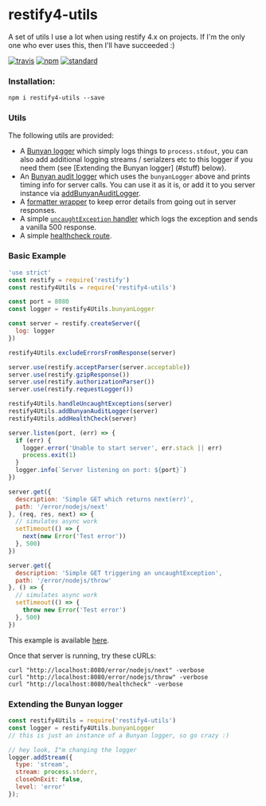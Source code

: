 # restify4-utils

A set of utils I use a lot when using restify 4.x on projects.
If I'm the only one who ever uses this, then I'll have succeeded :)

[![travis][travis-image]][travis-url]
[![npm][npm-image]][npm-url]
[![standard][standard-image]][standard-url]

[travis-image]: https://travis-ci.org/maxnachlinger/restify4-utils.svg?branch=master
[travis-url]: https://travis-ci.org/maxnachlinger/restify4-utils
[npm-image]: https://img.shields.io/npm/v/restify4-utils.svg?style=flat
[npm-url]: https://npmjs.org/package/restify4-utils
[standard-image]: https://img.shields.io/badge/code%20style-standard-brightgreen.svg
[standard-url]: http://standardjs.com/

### Installation:
```
npm i restify4-utils --save
```

### Utils
The following utils are provided:

- A [Bunyan logger](https://github.com/maxnachlinger/restify4-utils/blob/master/lib/bunyanLogger.js) which simply logs things to ``process.stdout``, you can also add additional logging streams / serialzers etc to this logger if you need them (see [Extending the Bunyan logger] (#stuff) below).
- An [Bunyan audit logger](https://github.com/maxnachlinger/restify4-utils/blob/master/lib/bunyanAuditLogger.js) which uses the ``bunyanLogger`` above and prints timing info for server calls.  You can use it as it is, or add it to you server instance via [addBunyanAuditLogger](https://github.com/maxnachlinger/restify4-utils/blob/master/lib/addBunyanAuditLogger.js).
- A [formatter wrapper](https://github.com/maxnachlinger/restify4-utils/blob/master/lib/excludeErrorsFromResponse.js) to keep error details from going out in server responses.
- A simple [``uncaughtException`` handler](https://github.com/maxnachlinger/restify4-utils/blob/master/lib/handleUncaughtExceptions.js) which logs the exception and sends a vanilla 500 response.
- A simple [healthcheck route](https://github.com/maxnachlinger/restify4-utils/blob/master/lib/addHealthCheck.js).

### Basic Example
```javascript
'use strict'
const restify = require('restify')
const restify4Utils = require('restify4-utils')

const port = 8080
const logger = restify4Utils.bunyanLogger

const server = restify.createServer({
  log: logger
})

restify4Utils.excludeErrorsFromResponse(server)

server.use(restify.acceptParser(server.acceptable))
server.use(restify.gzipResponse())
server.use(restify.authorizationParser())
server.use(restify.requestLogger())

restify4Utils.handleUncaughtExceptions(server)
restify4Utils.addBunyanAuditLogger(server)
restify4Utils.addHealthCheck(server)

server.listen(port, (err) => {
  if (err) {
    logger.error('Unable to start server', err.stack || err)
    process.exit(1)
  }
  logger.info(`Server listening on port: ${port}`)
})

server.get({
  description: 'Simple GET which returns next(err)',
  path: '/error/nodejs/next'
}, (req, res, next) => {
  // simulates async work
  setTimeout(() => {
    next(new Error('Test error'))
  }, 500)
})

server.get({
  description: 'Simple GET triggering an uncaughtException',
  path: '/error/nodejs/throw'
}, () => {
  // simulates async work
  setTimeout(() => {
    throw new Error('Test error')
  }, 500)
})
```
This example is available [here](https://github.com/maxnachlinger/restify4-utils/blob/master/example/index.js).

Once that server is running, try these cURLs:

```shell
curl "http://localhost:8080/error/nodejs/next" -verbose
curl "http://localhost:8080/error/nodejs/throw" -verbose
curl "http://localhost:8080/healthcheck" -verbose
```

### Extending the Bunyan logger
```javascript
const restify4Utils = require('restify4-utils')
const logger = restify4Utils.bunyanLogger
// this is just an instance of a Bunyan logger, so go crazy :)

// hey look, I"m changing the logger
logger.addStream({
  type: 'stream',
  stream: process.stderr,
  closeOnExit: false,
  level: 'error'
});
```
